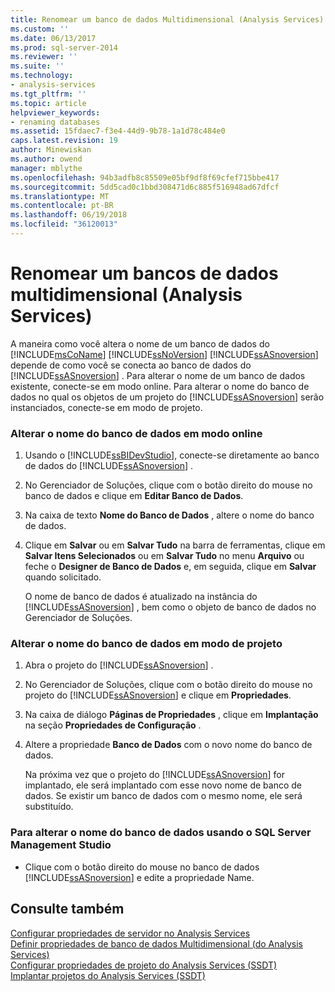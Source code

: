 ```yaml
---
title: Renomear um banco de dados Multidimensional (Analysis Services) | Microsoft Docs
ms.custom: ''
ms.date: 06/13/2017
ms.prod: sql-server-2014
ms.reviewer: ''
ms.suite: ''
ms.technology:
- analysis-services
ms.tgt_pltfrm: ''
ms.topic: article
helpviewer_keywords:
- renaming databases
ms.assetid: 15fdaec7-f3e4-44d9-9b78-1a1d78c484e0
caps.latest.revision: 19
author: Minewiskan
ms.author: owend
manager: mblythe
ms.openlocfilehash: 94b3adfb8c85509e05bf9df8f69cfef715bbe417
ms.sourcegitcommit: 5dd5cad0c1bbd308471d6c885f516948ad67dfcf
ms.translationtype: MT
ms.contentlocale: pt-BR
ms.lasthandoff: 06/19/2018
ms.locfileid: "36120013"
---
```

# <a name="rename-a-multidimensional-database-analysis-services"></a>Renomear um bancos de dados multidimensional (Analysis Services)
  A maneira como você altera o nome de um banco de dados do [!INCLUDE[msCoName](../../includes/msconame-md.md)] [!INCLUDE[ssNoVersion](../../includes/ssnoversion-md.md)] [!INCLUDE[ssASnoversion](../../includes/ssasnoversion-md.md)] depende de como você se conecta ao banco de dados do [!INCLUDE[ssASnoversion](../../includes/ssasnoversion-md.md)] . Para alterar o nome de um banco de dados existente, conecte-se em modo online. Para alterar o nome do banco de dados no qual os objetos de um projeto do [!INCLUDE[ssASnoversion](../../includes/ssasnoversion-md.md)] serão instanciados, conecte-se em modo de projeto.  
  
### <a name="to-change-the-database-name-in-online-mode"></a>Alterar o nome do banco de dados em modo online  
  
1.  Usando o [!INCLUDE[ssBIDevStudio](../../includes/ssbidevstudio-md.md)], conecte-se diretamente ao banco de dados do [!INCLUDE[ssASnoversion](../../includes/ssasnoversion-md.md)] .  
  
2.  No Gerenciador de Soluções, clique com o botão direito do mouse no banco de dados e clique em **Editar Banco de Dados**.  
  
3.  Na caixa de texto **Nome do Banco de Dados** , altere o nome do banco de dados.  
  
4.  Clique em **Salvar** ou em **Salvar Tudo** na barra de ferramentas, clique em **Salvar Itens Selecionados** ou em **Salvar Tudo** no menu **Arquivo** ou feche o **Designer de Banco de Dados** e, em seguida, clique em **Salvar** quando solicitado.  
  
     O nome de banco de dados é atualizado na instância do [!INCLUDE[ssASnoversion](../../includes/ssasnoversion-md.md)] , bem como o objeto de banco de dados no Gerenciador de Soluções.  
  
### <a name="to-change-the-database-name-in-project-mode"></a>Alterar o nome do banco de dados em modo de projeto  
  
1.  Abra o projeto do [!INCLUDE[ssASnoversion](../../includes/ssasnoversion-md.md)] .  
  
2.  No Gerenciador de Soluções, clique com o botão direito do mouse no projeto do [!INCLUDE[ssASnoversion](../../includes/ssasnoversion-md.md)] e clique em **Propriedades**.  
  
3.  Na caixa de diálogo **Páginas de Propriedades** , clique em **Implantação** na seção **Propriedades de Configuração** .  
  
4.  Altere a propriedade **Banco de Dados** com o novo nome do banco de dados.  
  
     Na próxima vez que o projeto do [!INCLUDE[ssASnoversion](../../includes/ssasnoversion-md.md)] for implantado, ele será implantado com esse novo nome de banco de dados. Se existir um banco de dados com o mesmo nome, ele será substituído.  
  
### <a name="to-change-the-database-name-using-sql-server-management-studio"></a>Para alterar o nome do banco de dados usando o SQL Server Management Studio  
  
-   Clique com o botão direito do mouse no banco de dados [!INCLUDE[ssASnoversion](../../includes/ssasnoversion-md.md)] e edite a propriedade Name.  
  
## <a name="see-also"></a>Consulte também  
 [Configurar propriedades de servidor no Analysis Services](../server-properties/server-properties-in-analysis-services.md)   
 [Definir propriedades de banco de dados Multidimensional &#40;do Analysis Services&#41;](set-multidimensional-database-properties-analysis-services.md)   
 [Configurar propriedades de projeto do Analysis Services &#40;SSDT&#41;](configure-analysis-services-project-properties-ssdt.md)   
 [Implantar projetos do Analysis Services &#40;SSDT&#41;](deploy-analysis-services-projects-ssdt.md)  
  
  